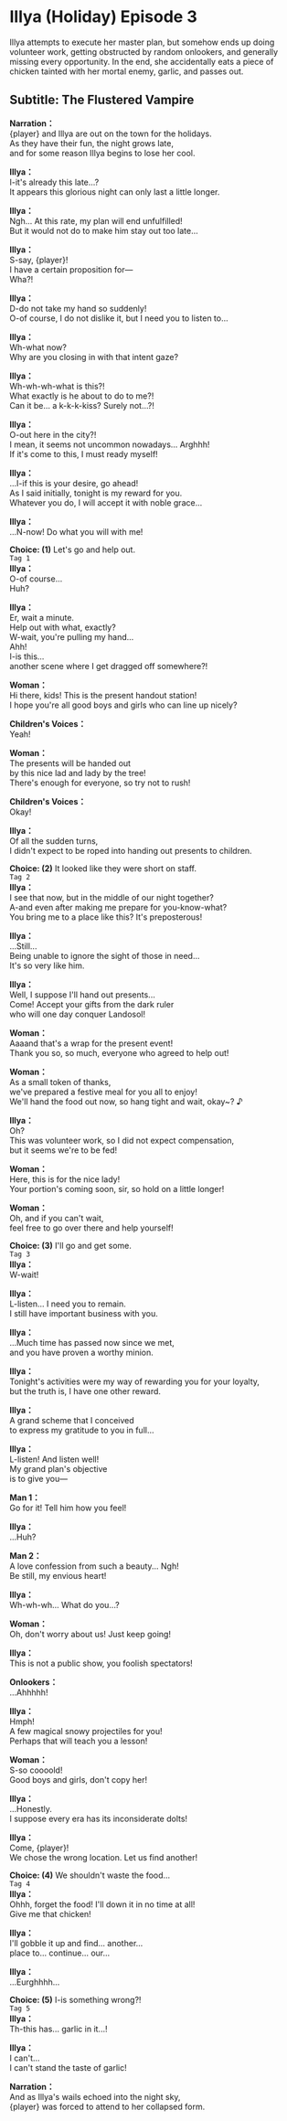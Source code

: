 # Illya (Holiday) Episode 3
Illya attempts to execute her master plan, but somehow ends up doing volunteer work, getting obstructed by random onlookers, and generally missing every opportunity. In the end, she accidentally eats a piece of chicken tainted with her mortal enemy, garlic, and passes out.
  
## Subtitle: The Flustered Vampire
  
**Narration：**  
{player} and Illya are out on the town for the holidays.  
As they have their fun, the night grows late,  
and for some reason Illya begins to lose her cool.  
  
**Illya：**  
I-it's already this late...?  
It appears this glorious night can only last a little longer.  
  
**Illya：**  
Ngh... At this rate, my plan will end unfulfilled!  
But it would not do to make him stay out too late...  
  
**Illya：**  
S-say, {player}!  
I have a certain proposition for—  
 Wha?!  
  
**Illya：**  
D-do not take my hand so suddenly!  
O-of course, I do not dislike it, but I need you to listen to...  
  
**Illya：**  
Wh-what now?  
Why are you closing in with that intent gaze?  
  
**Illya：**  
Wh-wh-wh-what is this?!  
What exactly is he about to do to me?!  
Can it be... a k-k-k-kiss? Surely not...?!  
  
**Illya：**  
O-out here in the city?!  
I mean, it seems not uncommon nowadays... Arghhh!  
If it's come to this, I must ready myself!  
  
**Illya：**  
...I-if this is your desire, go ahead!  
As I said initially, tonight is my reward for you.  
Whatever you do, I will accept it with noble grace...  
  
**Illya：**  
...N-now! Do what you will with me!  
  
**Choice: (1)**  Let's go and help out.  
`Tag 1`  
**Illya：**  
O-of course...  
 Huh?  
  
**Illya：**  
Er, wait a minute.  
 Help out with what, exactly?  
W-wait, you're pulling my hand...  
 Ahh!  
I-is this...  
 another scene where I get dragged off somewhere?!  
  
**Woman：**  
Hi there, kids! This is the present handout station!  
I hope you're all good boys and girls who can line up nicely?  
  
**Children's Voices：**  
Yeah!  
  
**Woman：**  
The presents will be handed out  
by this nice lad and lady by the tree!  
There's enough for everyone, so try not to rush!  
  
**Children's Voices：**  
Okay!  
  
**Illya：**  
Of all the sudden turns,  
I didn't expect to be roped into handing out presents to children.  
  
**Choice: (2)**  It looked like they were short on staff.  
`Tag 2`  
**Illya：**  
I see that now, but in the middle of our night together?  
A-and even after making me prepare for you-know-what?  
You bring me to a place like this? It's preposterous!  
  
**Illya：**  
...Still...  
Being unable to ignore the sight of those in need...  
It's so very like him.  
  
**Illya：**  
Well, I suppose I'll hand out presents...  
Come! Accept your gifts from the dark ruler  
who will one day conquer Landosol!  
  
**Woman：**  
Aaaand that's a wrap for the present event!  
Thank you so, so much, everyone who agreed to help out!  
  
**Woman：**  
As a small token of thanks,  
we've prepared a festive meal for you all to enjoy!  
We'll hand the food out now, so hang tight and wait, okay~? ♪  
  
**Illya：**  
Oh?  
This was volunteer work, so I did not expect compensation,  
but it seems we're to be fed!  
  
**Woman：**  
Here, this is for the nice lady!  
Your portion's coming soon, sir, so hold on a little longer!  
  
**Woman：**  
Oh, and if you can't wait,  
feel free to go over there and help yourself!  
  
**Choice: (3)**  I'll go and get some.  
`Tag 3`  
**Illya：**  
W-wait!  
  
**Illya：**  
L-listen... I need you to remain.  
I still have important business with you.  
  
**Illya：**  
...Much time has passed now since we met,  
and you have proven a worthy minion.  
  
**Illya：**  
Tonight's activities were my way of rewarding you for your loyalty,  
but the truth is, I have one other reward.  
  
**Illya：**  
A grand scheme that I conceived  
to express my gratitude to you in full...  
  
**Illya：**  
L-listen! And listen well!  
My grand plan's objective  
 is to give you—  
  
**Man 1：**  
Go for it! Tell him how you feel!  
  
**Illya：**  
...Huh?  
  
**Man 2：**  
A love confession from such a beauty... Ngh!  
Be still, my envious heart!  
  
**Illya：**  
Wh-wh-wh... What do you...?  
  
**Woman：**  
Oh, don't worry about us! Just keep going!  
  
**Illya：**  
This is not a public show, you foolish spectators!  
  
**Onlookers：**  
...Ahhhhh!  
  
**Illya：**  
Hmph!  
A few magical snowy projectiles for you!  
Perhaps that will teach you a lesson!  
  
**Woman：**  
S-so coooold!  
Good boys and girls, don't copy her!  
  
**Illya：**  
...Honestly.  
I suppose every era has its inconsiderate dolts!  
  
**Illya：**  
Come, {player}!  
We chose the wrong location. Let us find another!  
  
**Choice: (4)**  We shouldn't waste the food...  
`Tag 4`  
**Illya：**  
Ohhh, forget the food! I'll down it in no time at all!  
Give me that chicken!  
  
**Illya：**  
I'll gobble it up and find... another...  
place to... continue... our...  
  
**Illya：**  
...Eurghhhh...  
  
**Choice: (5)**  I-is something wrong?!  
`Tag 5`  
**Illya：**  
Th-this has... garlic in it...!  
  
**Illya：**  
I can't...  
I can't stand the taste of garlic!  
  
**Narration：**  
And as Illya's wails echoed into the night sky,  
{player} was forced to attend to her collapsed form.  
